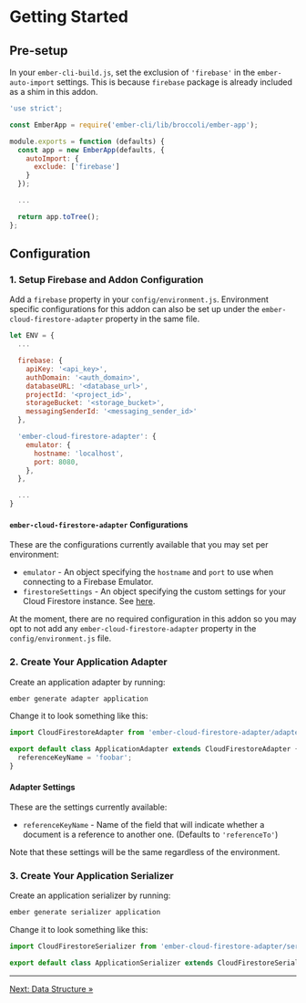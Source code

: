 # Getting Started

## Pre-setup

In your `ember-cli-build.js`, set the exclusion of `'firebase'` in the `ember-auto-import` settings. This is because `firebase` package is already included as a shim in this addon.

```javascript
'use strict';

const EmberApp = require('ember-cli/lib/broccoli/ember-app');

module.exports = function (defaults) {
  const app = new EmberApp(defaults, {
    autoImport: {
      exclude: ['firebase']
    }
  });

  ...

  return app.toTree();
};
```

## Configuration

### 1. Setup Firebase and Addon Configuration

Add a `firebase` property in your `config/environment.js`. Environment specific configurations for this addon can also be set up under the `ember-cloud-firestore-adapter` property in the same file.

```javascript
let ENV = {
  ...

  firebase: {
    apiKey: '<api_key>',
    authDomain: '<auth_domain>',
    databaseURL: '<database_url>',
    projectId: '<project_id>',
    storageBucket: '<storage_bucket>',
    messagingSenderId: '<messaging_sender_id>'
  },

  'ember-cloud-firestore-adapter': {
    emulator: {
      hostname: 'localhost',
      port: 8080,
    },
  },

  ...
}
```

#### `ember-cloud-firestore-adapter` Configurations

These are the configurations currently available that you may set per environment:

  - `emulator` - An object specifying the `hostname` and `port` to use when connecting to a Firebase Emulator.
  - `firestoreSettings` - An object specifying the custom settings for your Cloud Firestore instance. See [here](https://firebase.google.com/docs/reference/js/firebase.firestore.Settings).

At the moment, there are no required configuration in this addon so you may opt to not add any `ember-cloud-firestore-adapter` property in the `config/environment.js` file.

### 2. Create Your Application Adapter

Create an application adapter by running:

```bash
ember generate adapter application
```

Change it to look something like this:

```javascript
import CloudFirestoreAdapter from 'ember-cloud-firestore-adapter/adapters/cloud-firestore';

export default class ApplicationAdapter extends CloudFirestoreAdapter {
  referenceKeyName = 'foobar';
}
```

#### Adapter Settings

These are the settings currently available:

  - `referenceKeyName` - Name of the field that will indicate whether a document is a reference to another one. (Defaults to `'referenceTo'`)

Note that these settings will be the same regardless of the environment.

### 3. Create Your Application Serializer

Create an application serializer by running:

```bash
ember generate serializer application
```

Change it to look something like this:

```javascript
import CloudFirestoreSerializer from 'ember-cloud-firestore-adapter/serializers/cloud-firestore';

export default class ApplicationSerializer extends CloudFirestoreSerializer { }
```

---

[Next: Data Structure »](data-structure.md)
